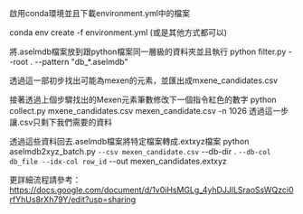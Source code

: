 啟用conda環境並且下載environment.yml中的檔案

conda env create -f environment.yml
(或是其他方式都可以)

將.aselmdb檔案放到跟python檔案同一層級的資料夾並且執行
python filter.py --root . --pattern "db_*.aselmdb"

透過這一部初步找出可能為mexen的元素，並匯出成mxene_candidates.csv

接著透過上個步驟找出的Mexen元素筆數修改下一個指令紅色的數字
python collect.py mxene_candidates.csv mexen_candidate.csv -n 1026
透過這一步讓.csv只剩下我們需要的資料

透過這些資料回去.aselmdb檔案將特定檔案轉成.extxyz檔案
python aselmdb2xyz_batch.py `
  --csv mexen_candidate.csv `
  --db-dir . `
  --db-col db_file --idx-col row_id `
  --out mexen_candidates.extxyz

更詳細流程請參考：
https://docs.google.com/document/d/1v0iHsMGLg_4yhDJJlLSraoSsWQzci0rfYhUs8rXh79Y/edit?usp=sharing
